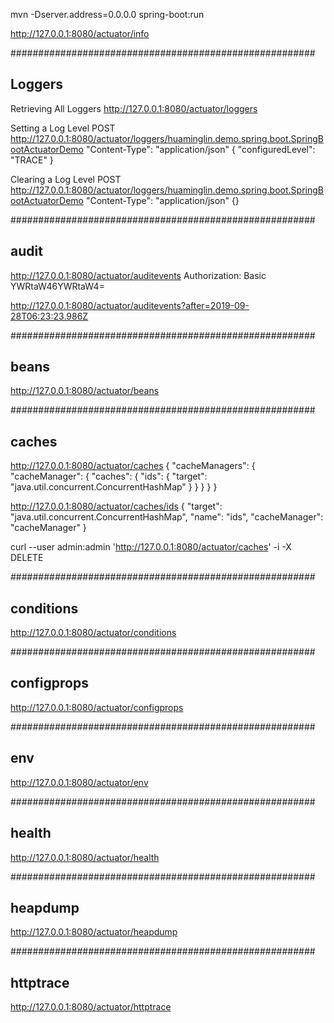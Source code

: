 mvn -Dserver.address=0.0.0.0 spring-boot:run

http://127.0.0.1:8080/actuator/info


#######################################################
## Loggers
Retrieving All Loggers
http://127.0.0.1:8080/actuator/loggers

Setting a Log Level
POST http://127.0.0.1:8080/actuator/loggers/huaminglin.demo.spring.boot.SpringBootActuatorDemo
"Content-Type": "application/json"
{ "configuredLevel": "TRACE" }

Clearing a Log Level
POST http://127.0.0.1:8080/actuator/loggers/huaminglin.demo.spring.boot.SpringBootActuatorDemo
"Content-Type": "application/json"
{}

#######################################################
## audit
http://127.0.0.1:8080/actuator/auditevents
Authorization: Basic YWRtaW46YWRtaW4=

http://127.0.0.1:8080/actuator/auditevents?after=2019-09-28T06:23:23.986Z

#######################################################
## beans
http://127.0.0.1:8080/actuator/beans

#######################################################
## caches
http://127.0.0.1:8080/actuator/caches
{
    "cacheManagers": {
        "cacheManager": {
            "caches": {
                "ids": {
                    "target": "java.util.concurrent.ConcurrentHashMap"
                }
            }
        }
    }
}

http://127.0.0.1:8080/actuator/caches/ids
{
    "target": "java.util.concurrent.ConcurrentHashMap",
    "name": "ids",
    "cacheManager": "cacheManager"
}

curl --user admin:admin 'http://127.0.0.1:8080/actuator/caches' -i -X DELETE

#######################################################
## conditions
http://127.0.0.1:8080/actuator/conditions

#######################################################
## configprops
http://127.0.0.1:8080/actuator/configprops

#######################################################
## env
http://127.0.0.1:8080/actuator/env

#######################################################
## health
http://127.0.0.1:8080/actuator/health

#######################################################
## heapdump
http://127.0.0.1:8080/actuator/heapdump

#######################################################
## httptrace
http://127.0.0.1:8080/actuator/httptrace
